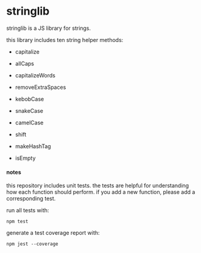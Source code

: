 # stringlib

stringlib is a JS library for strings.

this library includes ten string helper methods:

- capitalize

- allCaps

- capitalizeWords

- removeExtraSpaces

- kebobCase

- snakeCase

- camelCase

- shift

- makeHashTag

- isEmpty

#### notes

this repository includes unit tests. the tests are helpful for understanding how each function should perform. if you add a new function, please add a corresponding test.

run all tests with:

`npm test`

generate a test coverage report with:

`npm jest --coverage`
